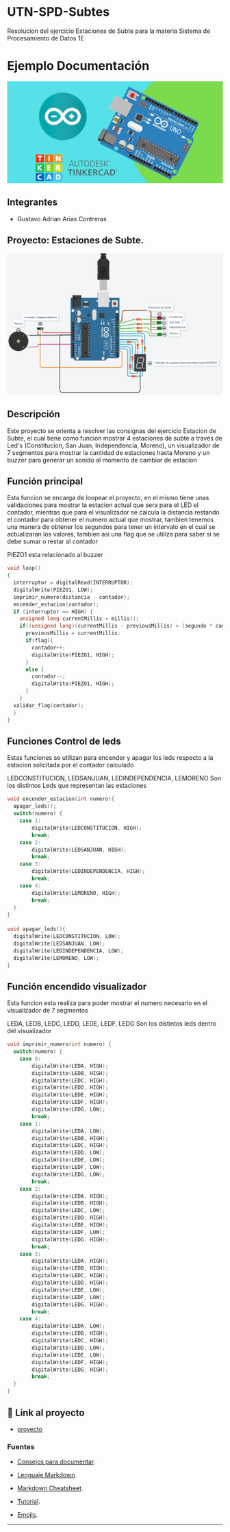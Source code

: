 # UTN-SPD-Subtes

Resolucion del ejercicio Estaciones de Subte para la materia Sistema de Procesamiento de Datos 1E

# Ejemplo Documentación

![Tinkercad](./img/ArduinoTinkercad.jpg)

## Integrantes

- Gustavo Adrian Arias Contreras

## Proyecto: Estaciones de Subte.

![Tinkercad](./img/EstacionesSubte.png)

## Descripción

Este proyecto se orienta a resolver las consignas del ejercicio Estacion de Subte, el cual tiene como funcion mostrar
4 estaciones de subte a través de Led's (Constitucion, San Juan, Independencia, Moreno),
un visualizador de 7 segmentos para mostrar la cantidad de estaciones hasta Moreno y un buzzer para generar un sonido al momento de cambiar de estacion

## Función principal

Esta funcion se encarga de loopear el proyecto, en el mismo tiene unas validaciones para mostrar la estacion actual que sera para el LED el contador, mientras que para el visualizador se calcula la distancia restando el contador para obtener el numero actual que mostrar, tambien tenemos una manera de obtener los segundos para tener un intervalo en el cual se actualizaran los valores, tambien asi una flag que se utiliza para saber si se debe sumar o restar al contador

PIEZO1 esta relacionado al buzzer

```C (lenguaje en el que esta escrito)
void loop()
{
  interruptor = digitalRead(INTERRUPTOR);
  digitalWrite(PIEZO1, LOW);
  imprimir_numero(distancia - contador);
  encender_estacion(contador);
  if (interruptor == HIGH) {
    unsigned long currentMillis = millis();
    if((unsigned long)(currentMillis - previousMillis) > (segundo * cambio_estacion)){
      previousMillis = currentMillis;
      if(flag){
        contador++;
        digitalWrite(PIEZO1, HIGH);
      }
      else {
        contador--;
        digitalWrite(PIEZO1, HIGH);
      }
    }
  validar_flag(contador);
  }
}
```

## Funciones Control de leds

Estas funciones se utilizan para encender y apagar los leds respecto a la estacion solicitada por el contador calculado

LEDCONSTITUCION, LEDSANJUAN, LEDINDEPENDENCIA, LEMORENO Son los distintos Leds que representan las estaciones

```C (lenguaje en el que esta escrito)
void encender_estacion(int numero){
  apagar_leds();
  switch(numero) {
    case 1:
    	digitalWrite(LEDCONSTITUCION, HIGH);
    	break;
    case 2:
    	digitalWrite(LEDSANJUAN, HIGH);
    	break;
    case 3:
    	digitalWrite(LEDINDEPENDENCIA, HIGH);
    	break;
    case 4:
    	digitalWrite(LEMORENO, HIGH);
    	break;
  }
}

void apagar_leds(){
  digitalWrite(LEDCONSTITUCION, LOW);
  digitalWrite(LEDSANJUAN, LOW);
  digitalWrite(LEDINDEPENDENCIA, LOW);
  digitalWrite(LEMORENO, LOW);
}
```

## Función encendido visualizador

Esta funcion esta realiza para poder mostrar el numero necesario en el visualizador de 7 segmentos

LEDA, LEDB, LEDC, LEDD, LEDE, LEDF, LEDG Son los distintos leds dentro del visualizador

```C (lenguaje en el que esta escrito)
void imprimir_numero(int numero) {
  switch(numero) {
    case 0:
    	digitalWrite(LEDA, HIGH);
    	digitalWrite(LEDB, HIGH);
    	digitalWrite(LEDC, HIGH);
    	digitalWrite(LEDD, HIGH);
    	digitalWrite(LEDE, HIGH);
    	digitalWrite(LEDF, HIGH);
    	digitalWrite(LEDG, LOW);
    	break;
    case 1:
    	digitalWrite(LEDA, LOW);
    	digitalWrite(LEDB, HIGH);
    	digitalWrite(LEDC, HIGH);
    	digitalWrite(LEDD, LOW);
    	digitalWrite(LEDE, LOW);
    	digitalWrite(LEDF, LOW);
    	digitalWrite(LEDG, LOW);
    	break;
    case 2:
    	digitalWrite(LEDA, HIGH);
    	digitalWrite(LEDB, HIGH);
    	digitalWrite(LEDC, LOW);
    	digitalWrite(LEDD, HIGH);
    	digitalWrite(LEDE, HIGH);
    	digitalWrite(LEDF, LOW);
    	digitalWrite(LEDG, HIGH);
    	break;
    case 3:
    	digitalWrite(LEDA, HIGH);
    	digitalWrite(LEDB, HIGH);
    	digitalWrite(LEDC, HIGH);
    	digitalWrite(LEDD, HIGH);
    	digitalWrite(LEDE, LOW);
    	digitalWrite(LEDF, LOW);
    	digitalWrite(LEDG, HIGH);
    	break;
    case 4:
    	digitalWrite(LEDA, LOW);
    	digitalWrite(LEDB, HIGH);
    	digitalWrite(LEDC, HIGH);
    	digitalWrite(LEDD, LOW);
    	digitalWrite(LEDE, LOW);
    	digitalWrite(LEDF, HIGH);
    	digitalWrite(LEDG, HIGH);
    	break;
  }
}
```

## :robot: Link al proyecto

- [proyecto](https://www.tinkercad.com/things/8WAFusIxQCo-ejercicio-estacion-de-subte)

### Fuentes

- [Consejos para documentar](https://www.sohamkamani.com/how-to-write-good-documentation/#architecture-documentation).

- [Lenguaje Markdown](https://markdown.es/sintaxis-markdown/#linkauto).

- [Markdown Cheatsheet](https://github.com/adam-p/markdown-here/wiki/Markdown-Cheatsheet).

- [Tutorial](https://www.youtube.com/watch?v=oxaH9CFpeEE).

- [Emojis](https://gist.github.com/rxaviers/7360908).

---
